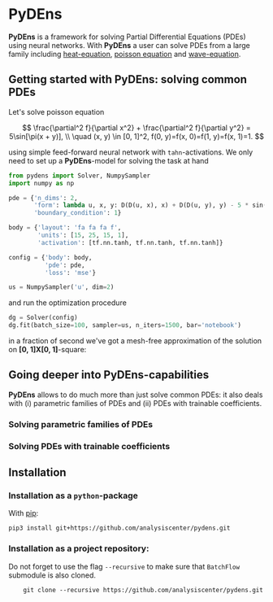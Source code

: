 # PyDEns

**PyDEns** is a framework for solving Partial Differential Equations (PDEs) using neural networks. With **PyDEns** a user can solve PDEs from a large family including [heat-equation](https://en.wikipedia.org/wiki/Heat_equation), [poisson equation](https://en.wikipedia.org/wiki/Poisson%27s_equation) and [wave-equation](https://en.wikipedia.org/wiki/Wave_equation).

## Getting started with **PyDEns**: solving common PDEs
Let's solve poisson equation

$$
\frac{\partial^2 f}{\partial x^2} + \frac{\partial^2 f}{\partial y^2} = 5\sin[\pi(x + y)],
\\ \quad (x, y) \in [0, 1]^2,
f(0, y)=f(x, 0)=f(1, y)=f(x, 1)=1.
$$

using simple feed-forward neural network with `tahn`-activations. We only need to set up a **PyDEns**-model for solving the task at hand

```python
from pydens import Solver, NumpySampler
import numpy as np

pde = {'n_dims': 2,
       'form': lambda u, x, y: D(D(u, x), x) + D(D(u, y), y) - 5 * sin(np.pi * (x + y)),
       'boundary_condition': 1}

body = {'layout': 'fa fa fa f',
        'units': [15, 25, 15, 1],
        'activation': [tf.nn.tanh, tf.nn.tanh, tf.nn.tanh]}

config = {'body': body,
          'pde': pde,
          'loss': 'mse'}

us = NumpySampler('u', dim=2)
```

and run the optimization procedure

```python
dg = Solver(config)
dg.fit(batch_size=100, sampler=us, n_iters=1500, bar='notebook')
```
in a fraction of second we've got a mesh-free approximation of the solution on **[0, 1]X[0, 1]**-square:

## Going deeper into **PyDEns**-capabilities
**PyDEns** allows to do much more than just solve common PDEs: it also deals with (i) parametric families of PDEs and (ii) PDEs with trainable coefficients.

### Solving parametric families of PDEs


### Solving PDEs with trainable coefficients

## Installation

### Installation as a `python`-package

With [pip](https://pip.pypa.io/en/stable/):

    pip3 install git+https://github.com/analysiscenter/pydens.git

### Installation as a project repository:

  Do not forget to use the flag ``--recursive`` to make sure that ``BatchFlow`` submodule is also cloned.

        git clone --recursive https://github.com/analysiscenter/pydens.git
